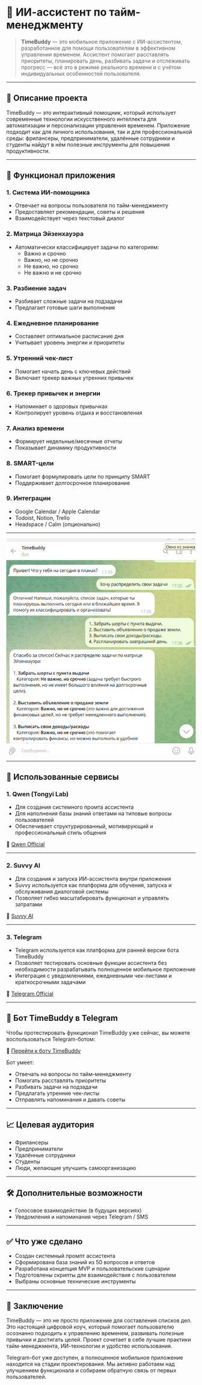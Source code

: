 # 🧠 ИИ-ассистент по тайм-менеджменту

> **TimeBuddy** — это мобильное приложение с ИИ-ассистентом, разработанное для помощи пользователям в эффективном управлении временем. Ассистент помогает расставлять приоритеты, планировать день, разбивать задачи и отслеживать прогресс — всё это в режиме реального времени и с учётом индивидуальных особенностей пользователя.

---

## 📌 Описание проекта

TimeBuddy — это интерактивный помощник, который использует современные технологии искусственного интеллекта для автоматизации и персонализации управления временем. Приложение подходит как для личного использования, так и для профессиональной среды: фрилансеры, предприниматели, удалённые сотрудники и студенты найдут в нём полезные инструменты для повышения продуктивности.

---

## 🚀 Функционал приложения

### 1. **Система ИИ-помощника**
- Отвечает на вопросы пользователя по тайм-менеджменту
- Предоставляет рекомендации, советы и решения
- Взаимодействует через текстовый диалог

### 2. **Матрица Эйзенхауэра**
- Автоматически классифицирует задачи по категориям:
  - Важно и срочно
  - Важно, но не срочно
  - Не важно, но срочно
  - Не важно и не срочно

### 3. **Разбиение задач**
- Разбивает сложные задачи на подзадачи
- Предлагает готовые шаги выполнения

### 4. **Ежедневное планирование**
- Составляет оптимальное расписание дня
- Учитывает уровень энергии и приоритеты

### 5. **Утренний чек-лист**
- Помогает начать день с ключевых действий
- Включает трекер важных утренних привычек

### 6. **Трекер привычек и энергии**
- Напоминает о здоровых привычках
- Контролирует уровень отдыха и восстановления

### 7. **Анализ времени**
- Формирует недельные/месячные отчеты
- Показывает динамику продуктивности

### 8. **SMART-цели**
- Помогает формулировать цели по принципу SMART
- Поддерживает долгосрочное планирование

### 9. **Интеграции**
- Google Calendar / Apple Calendar
- Todoist, Notion, Trello
- Headspace / Calm (опционально)

---

![Скриншот диалога](https://github.com/DmitryLyy/-timebuddy/blob/main/Frame%201.jpg?raw=true)

---

## 🔧 Использованные сервисы

### 1. **Qwen (Tongyi Lab)**  
- Для создания системного промта ассистента
- Для наполнения базы знаний ответами на типовые вопросы пользователей
- Обеспечивает структурированный, мотивирующий и профессиональный стиль общения

🔗 [Qwen Official](https://qwenlm.github.io/) 

---

### 2. **Suvvy AI**  
- Для создания и запуска ИИ-ассистента внутри приложения
- Suvvy используется как платформа для обучения, запуска и обслуживания диалоговой системы
- Позволяет гибко масштабировать функционал и управлять затратами

🔗 [Suvvy AI](https://suvvy.ai/) 

---

### 3. **Telegram**  
- Telegram используется как платформа для ранней версии бота TimeBuddy
- Позволяет тестировать основные функции ассистента без необходимости разрабатывать полноценное мобильное приложение
- Интеграция с уведомлениями, ежедневными чек-листами и краткосрочными задачами

🔗 [Telegram Official](https://web.telegram.org/) 

---

## 🤖 Бот TimeBuddy в Telegram

Чтобы протестировать функционал TimeBuddy уже сейчас, вы можете воспользоваться Telegram-ботом:

📲 [Перейти к боту TimeBuddy](https://t.me/timebuddy1_bot) 

Бот умеет:
- Отвечать на вопросы по тайм-менеджменту
- Помогать расставлять приоритеты
- Разбивать задачи на подзадачи
- Предлагать утренние чек-листы
- Отправлять напоминания и давать советы

---

## 📈 Целевая аудитория

- Фрилансеры
- Предприниматели
- Удалённые сотрудники
- Студенты
- Люди, желающие улучшить самоорганизацию

---

## 🛠️ Дополнительные возможности

- Голосовое взаимодействие (в будущих версиях)
- Уведомления и напоминания через Telegram / SMS

---

## ✅ Что уже сделано

- Создан системный промпт ассистента
- Сформирована база знаний из 50 вопросов и ответов
- Разработана концепция MVP и пользовательские сценарии
- Подготовлены скрипты для взаимодействия с пользователем
- Выбраны основные технические инструменты

---

## 📝 Заключение

TimeBuddy — это не просто приложение для составления списков дел. Это настоящий цифровой коуч, который помогает пользователю осознанно подходить к управлению временем, развивать полезные привычки и достигать целей. Проект сочетает в себе лучшие практики тайм-менеджмента, ИИ-технологии и удобство использования.

Telegram-бот уже доступен, а полноценное мобильное приложение находится на стадии проектирования. Мы активно работаем над улучшением функционала и собираем обратную связь от первых пользователей.
